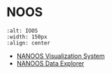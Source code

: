 # NOOS 


```{image} ../../images/NANOOS.png
:alt: IOOS
:width: 150px
:align: center
```

   * [NANOOS Visualization System](https://www.youtube.com/watch?v=MEVz0jOsqmI)
   * [NANOOS Data Explorer](https://www.youtube.com/playlist?list=PLBvrtRArn5ffsBARjKsczvfxyYX1wGtFP)

